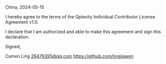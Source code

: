 China, 2024-05-15

I hereby agree to the terms of the Qplexity Individual Contributor License
Agreement v1.0.

I declare that I am authorized and able to make this agreement and sign this
declaration.

Signed,

Camen.Ling 26476395@qq.com https://github.com/lingjiawen
